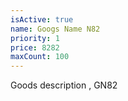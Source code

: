 ```yaml
---
isActive: true
name: Googs Name N82
priority: 1
price: 8282
maxCount: 100
---
```


Goods description , GN82